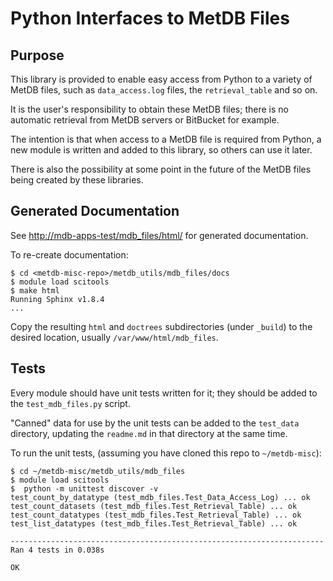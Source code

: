 # Python Interfaces to MetDB Files

## Purpose

This library is provided to enable easy access from Python to a variety of MetDB files, such as `data_access.log` files, the `retrieval_table` and so on.

It is the user's responsibility to obtain these MetDB files; there is no automatic retrieval from MetDB servers or BitBucket for example.

The intention is that when access to a MetDB file is required from Python, a new module is written and added to this library, so others can use it later.

There is also the possibility at some point in the future of the MetDB files being created by these libraries.

## Generated Documentation
See [http://mdb-apps-test/mdb_files/html/](http://mdb-apps-test/mdb_files/html/) for generated documentation.

To re-create documentation:

```
$ cd <metdb-misc-repo>/metdb_utils/mdb_files/docs
$ module load scitools
$ make html
Running Sphinx v1.8.4
...
```
Copy the resulting `html` and `doctrees` subdirectories (under `_build`) to the desired location, usually `/var/www/html/mdb_files`.

## Tests
Every module should have unit tests written for it; they should be added to the `test_mdb_files.py` script.

"Canned" data for use by the unit tests can be added to the `test_data` directory, updating the `readme.md` in that directory at the same time.

To run the unit tests, (assuming you have cloned this repo to `~/metdb-misc`):

```
$ cd ~/metdb-misc/metdb_utils/mdb_files
$ module load scitools
$  python -m unittest discover -v
test_count_by_datatype (test_mdb_files.Test_Data_Access_Log) ... ok
test_count_datasets (test_mdb_files.Test_Retrieval_Table) ... ok
test_count_datatypes (test_mdb_files.Test_Retrieval_Table) ... ok
test_list_datatypes (test_mdb_files.Test_Retrieval_Table) ... ok

----------------------------------------------------------------------
Ran 4 tests in 0.038s

OK
```
